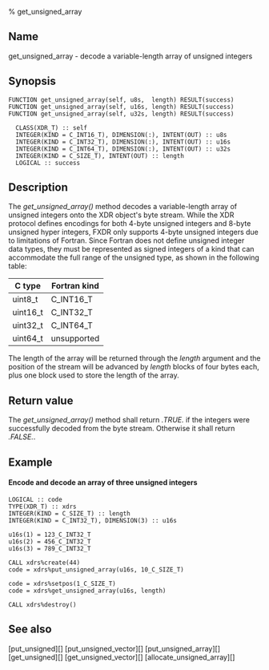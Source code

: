 % get_unsigned_array


Name
----

get_unsigned_array - decode a variable-length array of unsigned integers


Synopsis
--------

~~~{.synopsis}
FUNCTION get_unsigned_array(self, u8s,  length) RESULT(success)
FUNCTION get_unsigned_array(self, u16s, length) RESULT(success)
FUNCTION get_unsigned_array(self, u32s, length) RESULT(success)

  CLASS(XDR_T) :: self
  INTEGER(KIND = C_INT16_T), DIMENSION(:), INTENT(OUT) :: u8s
  INTEGER(KIND = C_INT32_T), DIMENSION(:), INTENT(OUT) :: u16s
  INTEGER(KIND = C_INT64_T), DIMENSION(:), INTENT(OUT) :: u32s
  INTEGER(KIND = C_SIZE_T), INTENT(OUT) :: length
  LOGICAL :: success
~~~


Description
-----------

The *get_unsigned_array()* method decodes a variable-length array of unsigned
integers onto the XDR object's byte stream.  While the XDR protocol defines
encodings for both 4-byte unsigned integers and 8-byte unsigned hyper integers,
FXDR only supports 4-byte unsigned integers due to limitations of Fortran.
Since Fortran does not define unsigned integer data types, they must be
represented as signed integers of a kind that can accommodate the full range of
the unsigned type, as shown in the following table:

C type   | Fortran kind
---------|-------------
uint8_t  |    C_INT16_T
uint16_t |    C_INT32_T
uint32_t |    C_INT64_T
uint64_t |  unsupported

The length of the array will be returned through the *length* argument and the
position of the stream will be advanced by *length* blocks of four bytes each,
plus one block used to store the length of the array.

Return value
------------

The *get_unsigned_array()* method shall return *.TRUE.* if the integers were
successfully decoded from the byte stream.  Otherwise it shall return
*.FALSE.*.


Example
-------

#### Encode and decode an array of three unsigned integers

~~~{.example}
LOGICAL :: code
TYPE(XDR_T) :: xdrs
INTEGER(KIND = C_SIZE_T) :: length
INTEGER(KIND = C_INT32_T), DIMENSION(3) :: u16s

u16s(1) = 123_C_INT32_T
u16s(2) = 456_C_INT32_T
u16s(3) = 789_C_INT32_T

CALL xdrs%create(44)
code = xdrs%put_unsigned_array(u16s, 10_C_SIZE_T)

code = xdrs%setpos(1_C_SIZE_T)
code = xdrs%get_unsigned_array(u16s, length)

CALL xdrs%destroy()
~~~


See also
--------

[put_unsigned][]
[put_unsigned_vector][]
[put_unsigned_array][]
[get_unsigned][]
[get_unsigned_vector][]
[allocate_unsigned_array][]
